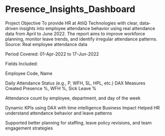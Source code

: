 # Presence_Insights_Dashboard
Project Objective
To provide HR at AtliQ Technologies with clear, data-driven insights into employee attendance behavior using real attendance data from April to June 2022. The report aims to improve workforce planning, monitor leave trends, and identify irregular attendance patterns.
Source: Real employee attendance data

Period Covered: 01-Apr-2022 to 17-Jun-2022

Fields Included:

Employee Code, Name

Daily Attendance Status (e.g., P, WFH, SL, HPL, etc.)
DAX Measures Created
Presence %, WFH %, Sick Leave %

Attendance count by employee, department, and day of the week

Dynamic KPIs using DAX with time intelligence
Business Impact
Helped HR understand attendance behavior and leave patterns

Supported better planning for staffing, leave policy revisions, and team engagement strategies
